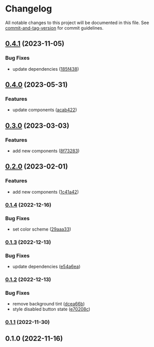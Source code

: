 # Changelog

All notable changes to this project will be documented in this file. See [commit-and-tag-version](https://github.com/absolute-version/commit-and-tag-version) for commit guidelines.

## [0.4.1](https://github.com/dessant/vueton/compare/v0.4.0...v0.4.1) (2023-11-05)


### Bug Fixes

* update dependencies ([185f438](https://github.com/dessant/vueton/commit/185f438a20ba5ea1b71002b21e916eb485616b43))

## [0.4.0](https://github.com/dessant/vueton/compare/v0.3.0...v0.4.0) (2023-05-31)


### Features

* update components ([acab422](https://github.com/dessant/vueton/commit/acab422e1cacd48d9540878d045756fc485f484f))

## [0.3.0](https://github.com/dessant/vueton/compare/v0.2.0...v0.3.0) (2023-03-03)


### Features

* add new components ([8f73283](https://github.com/dessant/vueton/commit/8f73283d659b386b28fcdc48a9afc37b3bb33ee5))

## [0.2.0](https://github.com/dessant/vueton/compare/v0.1.4...v0.2.0) (2023-02-01)


### Features

* add new components ([1c41a42](https://github.com/dessant/vueton/commit/1c41a42c16b6b56e22240461b286b0da9a34252f))

### [0.1.4](https://github.com/dessant/vueton/compare/v0.1.3...v0.1.4) (2022-12-16)


### Bug Fixes

* set color scheme ([29aaa33](https://github.com/dessant/vueton/commit/29aaa3314e9bf02f19526fb8048263d9e90adb2c))

### [0.1.3](https://github.com/dessant/vueton/compare/v0.1.2...v0.1.3) (2022-12-13)


### Bug Fixes

* update dependencies ([e54a6ea](https://github.com/dessant/vueton/commit/e54a6ea8ddc68fd333bf0cc291b0b724a84eeb28))

### [0.1.2](https://github.com/dessant/vueton/compare/v0.1.1...v0.1.2) (2022-12-13)


### Bug Fixes

* remove background tint ([dcea66b](https://github.com/dessant/vueton/commit/dcea66b410487328400940253a3f38ac8c4d3345))
* style disabled button state ([e70208c](https://github.com/dessant/vueton/commit/e70208c60ed6c9adf2b2f24b88e0e4e9f3c22232))

### [0.1.1](https://github.com/dessant/vueton/compare/v0.1.0...v0.1.1) (2022-11-30)

## 0.1.0 (2022-11-16)
